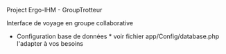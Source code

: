 Project Ergo-IHM - GroupTrotteur

Interface de voyage en groupe collaborative

* Configuration base de données *
voir fichier app/Config/database.php
l'adapter à vos besoins